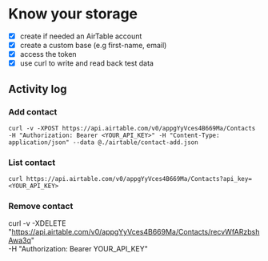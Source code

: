 # Know your storage
- [x] create if needed an AirTable account
- [x] create a custom base (e.g first-name, email)
- [x] access the token
- [x] use curl to write and read back test data

## Activity log

### Add contact
```shell
curl -v -XPOST https://api.airtable.com/v0/appgYyVces4B669Ma/Contacts -H "Authorization: Bearer <YOUR_API_KEY>" -H "Content-Type: application/json" --data @./airtable/contact-add.json
```

### List contact
```shell
curl https://api.airtable.com/v0/appgYyVces4B669Ma/Contacts?api_key=<YOUR_API_KEY>
```

### Remove contact
curl -v -XDELETE "https://api.airtable.com/v0/appgYyVces4B669Ma/Contacts/recvWfARzbshAwa3q" \
-H "Authorization: Bearer YOUR_API_KEY"
